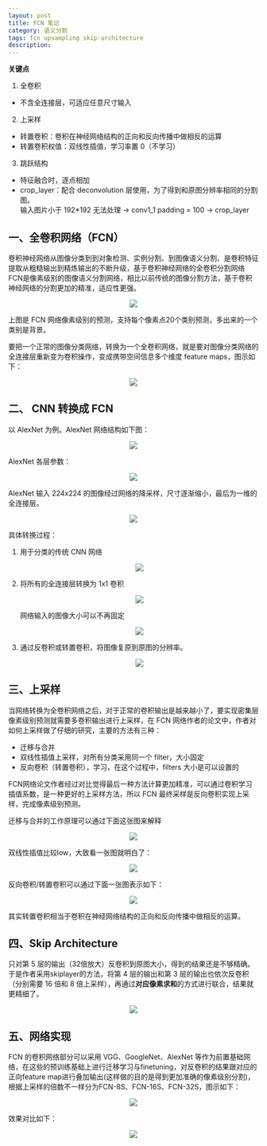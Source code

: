 ```yaml
---
layout: post
title: FCN 笔记
category: 语义分割
tags: fcn upsampling skip-architecture
description:
---
```


**关键点**

1. 全卷积
- 不含全连接层，可适应任意尺寸输入
2. 上采样
- 转置卷积：卷积在神经网络结构的正向和反向传播中做相反的运算
- 转置卷积权值：双线性插值，学习率置 0（不学习）
3. 跳跃结构
- 特征融合时，逐点相加
- crop_layer：配合 deconvolution 层使用，为了得到和原图分辨率相同的分割图。<br>输入图片小于 192*192 无法处理 → conv1_1 padding = 100 → crop_layer

## 一、全卷积网络（FCN）

卷积神经网络从图像分类到到对象检测、实例分割、到图像语义分割、是卷积特征提取从粗糙输出到精炼输出的不断升级，基于卷积神经网络的全卷积分割网络FCN是像素级别的图像语义分割网络，相比以前传统的图像分割方法，基于卷积神经网络的分割更加的精准，适应性更强。

<center>

<img src="https://raw.githubusercontent.com/chiemon/chiemon.github.io/master/img/FCN/1.png">

</center>

上图是 FCN 网络像素级别的预测，支持每个像素点20个类别预测，多出来的一个类别是背景。

要把一个正常的图像分类网络，转换为一个全卷积网络，就是要对图像分类网络的全连接层重新变为卷积操作，变成携带空间信息多个维度 feature maps，图示如下：

<center>

<img src="https://raw.githubusercontent.com/chiemon/chiemon.github.io/master/img/FCN/2.png">

</center>

## 二、 CNN 转换成 FCN

以 AlexNet 为例。AlexNet 网络结构如下图：

<center>

<img src="https://raw.githubusercontent.com/chiemon/chiemon.github.io/master/img/FCN/3.png">

</center>

AlexNet 各层参数：

<center>

<img src="https://raw.githubusercontent.com/chiemon/chiemon.github.io/master/img/FCN/4.png">

</center>

AlexNet 输入 224x224 的图像经过网络的降采样，尺寸逐渐缩小，最后为一维的全连接层。

<center>

<img src="https://raw.githubusercontent.com/chiemon/chiemon.github.io/master/img/FCN/5.png">

</center>

具体转换过程：

1. 用于分类的传统 CNN 网络

    <center>

    <img src="https://raw.githubusercontent.com/chiemon/chiemon.github.io/master/img/FCN/6.png">

    </center>

2. 将所有的全连接层转换为 1x1 卷积

    <center>

    <img src="https://raw.githubusercontent.com/chiemon/chiemon.github.io/master/img/FCN/7.png">

    </center>

    网络输入的图像大小可以不再固定

    <center>

    <img src="https://raw.githubusercontent.com/chiemon/chiemon.github.io/master/img/FCN/8.png">

    </center>

3. 通过反卷积或转置卷积，将图像复原到原图的分辨率。

    <center>

    <img src="https://raw.githubusercontent.com/chiemon/chiemon.github.io/master/img/FCN/9.png">

    </center>

## 三、上采样

当网络转换为全卷积网络之后，对于正常的卷积输出是越来越小了，要实现密集层像素级别预测就需要多卷积输出进行上采样，在 FCN 网络作者的论文中，作者对如何上采样做了仔细的研究，主要的方法有三种：

- 迁移与合并
- 双线性插值上采样，对所有分类采用同一个 filter，大小固定
- 反向卷积（转置卷积），学习，在这个过程中，filters 大小是可以设置的

FCN网络论文作者经过对比觉得最后一种方法计算更加精准，可以通过卷积学习插值系数，是一种更好的上采样方法，所以 FCN 最终采样是反向卷积实现上采样，完成像素级别预测。

迁移与合并的工作原理可以通过下面这张图来解释

<center>

<img src="https://raw.githubusercontent.com/chiemon/chiemon.github.io/master/img/FCN/10.png">

</center>

双线性插值比较low，大致看一张图就明白了：

<center>

<img src="https://raw.githubusercontent.com/chiemon/chiemon.github.io/master/img/FCN/11.png">

</center>

反向卷积/转置卷积可以通过下面一张图表示如下：

<center>

<img src="https://raw.githubusercontent.com/chiemon/chiemon.github.io/master/img/FCN/12.png">

</center>

其实转置卷积相当于卷积在神经网络结构的正向和反向传播中做相反的运算。

## 四、Skip Architecture

只对第 5 层的输出（32倍放大）反卷积到原图大小，得到的结果还是不够精确。于是作者采用skiplayer的方法，将第 4 层的输出和第 3 层的输出也依次反卷积（分别需要 16 倍和 8 倍上采样），再通过**对应像素求和**的方式进行联合，结果就更精细了。

<center>

<img src="https://raw.githubusercontent.com/chiemon/chiemon.github.io/master/img/FCN/13.png">

</center>

## 五、网络实现

FCN 的卷积网络部分可以采用 VGG、GoogleNet、AlexNet 等作为前置基础网络，在这些的预训练基础上进行迁移学习与finetuning，对反卷积的结果跟对应的正向feature map进行叠加输出(这样做的目的是得到更加准确的像素级别分割)，根据上采样的倍数不一样分为FCN-8S、FCN-16S、FCN-32S，图示如下：

<center>

<img src="https://raw.githubusercontent.com/chiemon/chiemon.github.io/master/img/FCN/14.png">

</center>

效果对比如下：

<center>

<img src="https://raw.githubusercontent.com/chiemon/chiemon.github.io/master/img/FCN/15.png">

</center>
